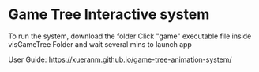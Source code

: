 # Game Tree Interactive system
To run the system, download the folder
 Click "game" executable file inside visGameTree Folder and wait several mins to launch app


User Guide:
https://xueranm.github.io/game-tree-animation-system/
